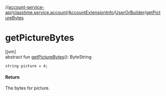 //[account-service-api](../../../../index.md)/[classtime.service.account](../../index.md)/[AccountExtensionInfo](../index.md)/[UserOrBuilder](index.md)/[getPictureBytes](get-picture-bytes.md)

# getPictureBytes

[jvm]\
abstract fun [getPictureBytes](get-picture-bytes.md)(): ByteString

`string picture = 4;`

#### Return

The bytes for picture.

